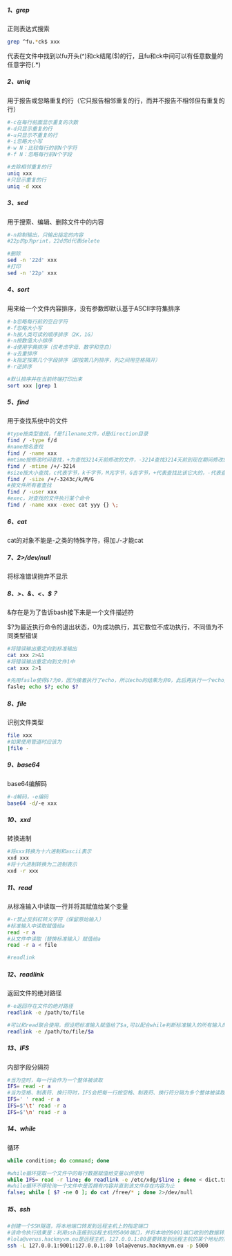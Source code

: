 ##### 1、grep

正则表达式搜索

```bash
grep ^fu.*ck$ xxx
```

代表在文件中找到以fu开头(^)和ck结尾($)的行，且fu和ck中间可以有任意数量的任意字符(.*)

##### 2、uniq

用于报告或忽略重复的行（它只报告相邻重复的行，而并不报告不相邻但有重复的行）

```bash
#-c在每行前面显示重复的次数
#-d只显示重复的行
#-u只显示不重复的行
#-i忽略大小写
#-w N：比较每行的前N个字符
#-f N：忽略每行前N个字段

#去除相邻重复的行
uniq xxx 
#只显示重复的行
uniq -d xxx
```

##### 3、sed

用于搜索、编辑、删除文件中的内容

```bash
#-n抑制输出，只输出指定的内容
#22p的p为print，22d的d代表delete

#删除
sed -n '22d' xxx
#打印
sed -n '22p' xxx
```

##### 4、sort

用来给一个文件内容排序，没有参数即默认基于ASCII字符集排序

```bash
#-b忽略每行前的空白字符
#-f忽略大小写
#-h按人类可读的顺序排序（2K，1G）
#-n按数值大小排序
#-d使用字典排序（仅考虑字母、数字和空白）
#-u去重排序
#-k指定按第几个字段排序（即按第几列排序，列之间用空格隔开）
#-r逆排序

#默认排序并在当前终端打印出来
sort xxx |grep 1
```

##### 5、find

用于查找系统中的文件

```bash
#type按类型查找，f是filename文件，d是direction目录
find / -type f/d
#name按名查找
find / -name xxx
#mtime按修改时间查找，+为查找3214天前修改的文件，-3214查找3214天前到现在期间修改的文件，没有后+—代表查找3214天前这天修改的文件
find / -mtime /+/-3214
#size按大小查找，c代表字节，k千字节，M兆字节，G吉字节，+代表查找比该它大的，-代表查找比它小的
find / -size /+/-3243c/k/M/G
#按文件所有者查找
find / -user xxx
#exec，对查找的文件执行某个命令
find / -name xxx -exec cat yyy {} \;
```

##### 6、cat

cat的对象不能是-之类的特殊字符，得加./-才能cat

##### 7、2>/dev/null

将标准错误抛弃不显示

##### 8、>、&、<、$？

&存在是为了告诉bash接下来是一个文件描述符

$?为最近执行命令的退出状态，0为成功执行，其它数位不成功执行，不同值为不同类型错误

```bash 
#将错误输出重定向到标准输出
cat xxx 2>&1
#将错误输出重定向到文件1中
cat xxx 2>1

#先用fasle使得$?为0，因为接着执行了echo，所以echo的结果为非0，此后再执行一个echo则为0
fasle; echo $?; echo $?
```

##### 8、file

识别文件类型

```bash
file xxx
#如果使用管道时应该为
|file -
```

##### 9、base64

base64编解码

```bash
#-d解码，-e编码
base64 -d/-e xxx
```

##### 10、xxd

转换进制

```bash
#将xxx转换为十六进制和ascii表示
xxd xxx
#将十六进制转换为二进制表示
xxd -r xxx
```

##### 11、read

从标准输入中读取一行并将其赋值给某个变量

```bash
#-r禁止反斜杠转义字符（保留原始输入）
#标准输入中读取赋值给a
read -r a
#从文件中读取（替换标准输入）赋值给a
read -r a < file
```

```bash
#readlink
```

##### 12、readlink

返回文件的绝对路径

```bash
#-e返回存在文件的绝对路径
readlink -e /path/to/file

#可以和read联合使用，假设把标准输入赋值给了$a,可以配合while判断标准输入的所有输入的路径是否存在
readlink -e /path/to/file/$a


```

##### 13、IFS

内部字段分隔符

```bash
#当为空时，每一行会作为一个整体被读取
IFS= read -r a
#当为空格、制表符、换行符时，IFS会把每一行按空格、制表符、换行符分隔为多个整体被读取
IFS=' ' read -r a
IFS=$'\t' read -r a
IFS=$'\n' read -r a
```

##### 14、while

循环

```bash
while condition; do command; done
```

```bash
#while循环提取一个文件中的每行数据赋值给变量以供使用
while IFS= read -r line; do readlink -e /etc/xdg/$line ; done < dict.txt
#while循环不停轮询一个文件中是否拥有内容并直到该文件存在内容为止
false; while [ $? -ne 0 ]; do cat /free/* ; done 2>/dev/null
```

##### 15、ssh

```bash
#创建一个SSH隧道，将本地端口转发到远程主机上的指定端口
#该命令执行结果是：利用ssh连接到远程主机的5000端口，并将本地的9001端口收到的数据转发到远程主机的本地地址上的80端口
#lola@venus.hackmyvm.eu是远程主机，127.0.0.1:80是要转发到远程主机的某个地址的某个端口（这里是远程主机自己的本地地址）,127.0.0.1:9001是本地主机的哪个地址的哪个端口（这里是本地主机的本地地址，一般可以省略，默认为本地地址）
ssh -L 127.0.0.1:9001:127.0.0.1:80 lola@venus.hackmyvm.eu -p 5000
```


